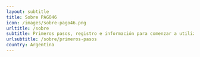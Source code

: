 ```yaml
---
layout: subtitle
title: Sobre PAGO46
icon: /images/sobre-pago46.png
urltitle: /sobre
subtitle: Primeros pasos, registro e información para comenzar a utilizar PAGO46
urlsubtitle: /sobre/primeros-pasos
country: Argentina
---
```

